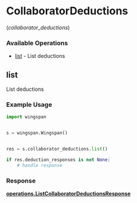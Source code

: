 # CollaboratorDeductions
(*collaborator_deductions*)

### Available Operations

* [list](#list) - List deductions

## list

List deductions

### Example Usage

```python
import wingspan


s = wingspan.Wingspan()


res = s.collaborator_deductions.list()

if res.deduction_responses is not None:
    # handle response
```


### Response

**[operations.ListCollaboratorDeductionsResponse](../../models/operations/listcollaboratordeductionsresponse.md)**

